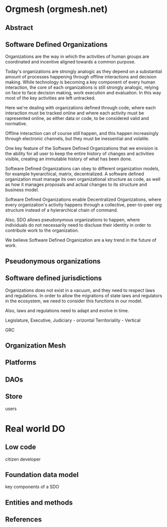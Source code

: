 # Orgmesh (orgmesh.net)

## Abstract

## Software Defined Organizations

Organizations are the way in which the activities of human groups are coordinated and incentive aligned towards a common purpose.

Today's organizations are strongly analogic as they depend on a substantial amount of processes happening through offline interactions and decision making. While technology is becoming a key component of every human interaction, the core of each organizations is still strongly analogic, relying on face to face decision making, work execution and evaluation. In this way most of the key activities are left untracked. 

Here we're dealing with organizations defined through code, where each interaction must be tracked online and where each activity must be rapresented online, as either data or code, to be considered valid and normative.

Offline interaction can of course still happen, and this happen increasingly through electronic channels, but they must be inessential and volatile.

One key feature of the Software Defined Organizations that we envision is the ability for all user to keep the entire history of changes and activities visible, creating an immutable history of what has been done.

Software Defined Organizations can obey to different organization models, for example hyerarchical, matrix, decentralized. A software defined organization must manage its own organizational structure as code, as well as how it manages proposals and actual changes to its structure and business model.

Software Defined Organizations enable Decentralized Organizations, where every organization's activity happens through a collective, peer-to-peer org structure instead of a hyierarchical chain of command.

Also, SDO allows pseudonymous organizations to happen, where individuals do not necessarily need to discluse their identity in order to contribute work to the organization.

We believe Software Defined Organization are a key trend in the future of work.

## Pseudonymous organizations

## Software defined jurisdictions

Organizations does not exist in a vacuum, and they need to respect laws and regulations. In order to allow the migrations of state laws and regulators in the ecosystem, we need to consider this functions in our model.

Also, laws and regulations need to adapt and evolve in time.

Legislature, Executive, Judiciary - orizontal
Territoriality - Vertical

GRC



## Organization Mesh

## Platforms

## DAOs

## Store

users

# Real world DO

## Low code

citizen developer

## Foundation data model

key components of a SDO

## Entities and methods

## References
